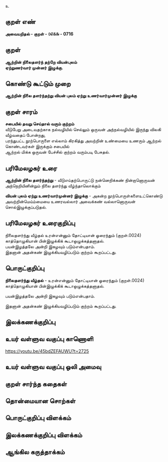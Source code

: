 உ

## குறள் எண் 

**அவையறிதல் - குறள் - ௦௭௧௬ - 0716**  

## குறள் 

**ஆற்றின் நிலைதளர்ந் தற்றே வியன்புலம்  
ஏற்றுணர்வார் முன்னர் இழுக்கு.**  

## கொண்டு கூட்டும் முறை

**ஆற்றின் நிலை தளர்ந்தற்று வியன் புலம் ஏற்று உணர்வார்முன்னர் இழுக்கு**  

## குறள் சாரம் 

**சபையில் தவறு செய்தால் வரும் குற்றம்**  
வீடுபேறு அடைவதற்காக நல்வழியில் செல்லும் ஒருவன் அந்நல்வழியில் இருந்து விலகி வீழ்வதைப் போன்றது,  
பரந்துபட்ட நூற்பொருளை எல்லாம் கிரகித்து அவற்றின் உண்மையை உணரும் ஆற்றல் கொண்டவர்கள் இருக்கும் சபையில்  
ஆற்றல் மிக்க ஒருவன் பேச்சில் குற்றம் வரும்படி பேசுதல்.  

## பரிமேலழகர் உரை

**ஆற்றின் நிலை தளர்ந்தற்று** - வீடுஎய்தற்பொருட்டு நன்னெறிக்கண் நின்றானொருவன் அந்நெறியினின்றும் நிலை தளர்ந்து வீழ்ந்தாலொக்கும்  

**வியன் புலம் ஏற்று உணர்வார்முன்னர் இழுக்கு** - அகன்ற நூற்பொருள்களைஉட்கொண்டு அவற்றின்மெய்ம்மையை உணரவல்லார் அவைக்கண் வல்லானொருவன் சொல்இழுக்குப்படுதல். 

## பரிமேலழகர் உரைகுறிப்பு   

நிலைதளர்ந்து வீழ்தல் உரன்என்னும் தோட்டியான் ஓரைந்தும் (குறள்.0024) காத்தொழுகியான் பின்இழுக்கிக் கூடாஒழுக்கத்தனாதல்.  
பயன்இழத்தலே அன்றி இகழவும் படும்என்பதாம்.  
இதனான் அதன்கண் இழுக்கியவழிப்படும் குற்றம் கூறப்பட்டது.    

## பொருட்குறிப்பு 

**நிலைதளர்ந்து வீழ்தல்** - உரன்என்னும் தோட்டியான் ஓரைந்தும் (குறள்.0024) காத்தொழுகியான் பின்இழுக்கிக் கூடாஒழுக்கத்தனாதல்.  

பயன்இழத்தலே அன்றி இகழவும் படும்என்பதாம்.  

இதனான் அதன்கண் இழுக்கியவழிப்படும் குற்றம் கூறப்பட்டது.    

## இலக்கணக்குறிப்பு  


## உயர் வள்ளுவ வகுப்பு காணொளி

https://youtu.be/45bdZEFAUWU?t=2725 

## உயர் வள்ளுவ வகுப்பு ஒலி அமைவு 

 
## குறள் சார்ந்த கதைகள் 


## தொன்மையான சொற்கள்


## பொருட்குறிப்பு விளக்கம்


## இலக்கணக்குறிப்பு விளக்கம்


## ஆங்கில கருத்தாக்கம் 


